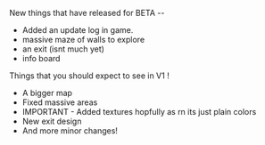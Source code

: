 New things that have released for BETA --
- Added an update log in game.
- massive maze of walls to explore
- an exit (isnt much yet)
- info board
  
Things that you should expect to see in V1 !
- A bigger map
- Fixed massive areas 
- IMPORTANT - Added textures hopfully as rn its just plain colors 
- New exit design 
- And more minor changes!
